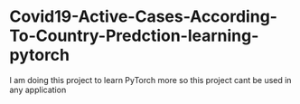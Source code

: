# Covid19-Active-Cases-According-To-Country-Predction-learning-pytorch
I am doing this project to learn PyTorch more so this project cant be used in any application 
